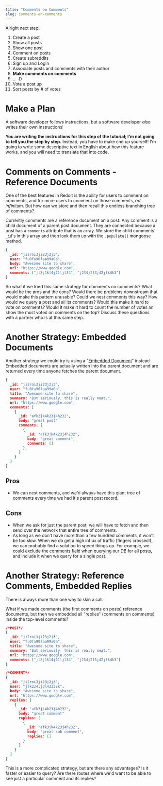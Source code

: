 ```yaml
---
title: "Comments on Comments"
slug: comments-on-comments
---
```


Alright next step!

1. Create a post
1. Show all posts
1. Show one post
1. Comment on posts
1. Create subreddits
1. Sign up and Login
1. Associate posts and comments with their author
1. **Make comments on comments**
  1. ... :D
1. Vote a post up
1. Sort posts by # of votes

# Make a Plan

A software developer follows instructions, but a software developer _also_ writes their own instructions!

**You are writing the instructions for this step of the tutorial; I'm not going to tell you the step by step.** Instead, you have to make one up yourself! I'm going to write some descriptive text in English about how this feature works, and you will need to translate that into code.

# Comments on Comments - Reference Documents

One of the best features in Reddit is the ability for users to comment on comments, and for more users to comment on those comments, _ad infinitum_. But how can we store and then recall this endless branching tree of comments?

Currently comments are a reference document on a post. Any comment is a child document of a parent post document. They are connected because a post has a `comments` attribute that is an array. We store the child comments' `_id`'s in this array and then look them up with the `.populate()` mongoose method.

```json
{
  _id: "ji2roi3ji23j2j3",
  user: "fu0fa90faa99a0a",
  body: "Awesome site to share",
  url: "https://www.google.com",
  comments: ["jl3j1kl4j21ljl34", "j234j2l3j42jlk4k3"]
}
```

So what if we tried this same strategy for comments on comments? What would be the pros and the cons? Would there be problems downstream that would make this pattern unusable? Could we nest comments this way? How would we query a post and all its comments? Would this make it hard to vote on comments? Would it make it hard to count the number of votes an show the most voted on comments on the top? Discuss these questions with a partner who is at this same step.

# Another Strategy: Embedded Documents

Another strategy we could try is using a "[Embedded Document](http://mongoosejs.com/docs/2.7.x/docs/embedded-documents.html)" instead. Embedded documents are actually written into the parent document and are returned every time anyone fetches the parent document.

```json
{
  _id: "ji2roi3ji23j2j3",
  user: "fu0fa90faa99a0a",
  title: "Awesome site to share",
  summary: "But seriously, this is really neat.",
  url: "https://www.google.com",
  comments: [
    {
      _id: "afk3jk4k23j4h232",
      body: "great post"
      comments: [
        {
          _id: "afk3jk4k23j4h232",
          body: "great comment",
          comments: []
        }
      ]
    }
  ]
}
```

## Pros

* We can nest comments, and we'd always have this giant tree of comments every time we had it's parent post record.

## Cons

* When we ask for just the parent post, we will have to fetch and then send over the network that entire tree of comments.
* As long as we don't have more than a few hundred comments, it won't be too slow. When we do get a high influx of traffic (fingers crossed!), we can probably find a solution to speed things up. For example, we could exclude the comments field when querying our DB for all posts, and include it when we query for a single post.

# Another Strategy: Reference Comments, Embedded Replies

There is always more than one way to skin a cat.

What if we made comments (the first comments on posts) reference documents, but then we embedded all "replies" (comments on comments) inside the top-level comments?

```json
/*POST*/
{
  _id: "ji2roi3ji23j2j3",
  user: "fu0fa90faa99a0a",
  title: "Awesome site to share",
  summary: "But seriously, this is really neat.",
  url: "https://www.google.com",
  comments: ["jl3j1kl4j21ljl34", "j234j2l3j42jlk4k3"]
}

/*COMMENT*/
{
  _id: "ji2roi3ji23j2j3",
  user: "jlk234lj3l432l2k",
  body: "Awesome site to share",
  url: "https://www.google.com",
  replies: [
    {
      _id: "afk3jk4k23j4h232",
      body: "great comment"
      replies: [
        {
          _id: "afk3jk4k23j4h232",
          body: "great sub comment",
          replies: []
        }
      ]
    }
  ]
}
```

This is a more complicated strategy, but are there any advantages? Is it faster or easier to query? Are there routes where we'd want to be able to see just a particular comment and its replies?
